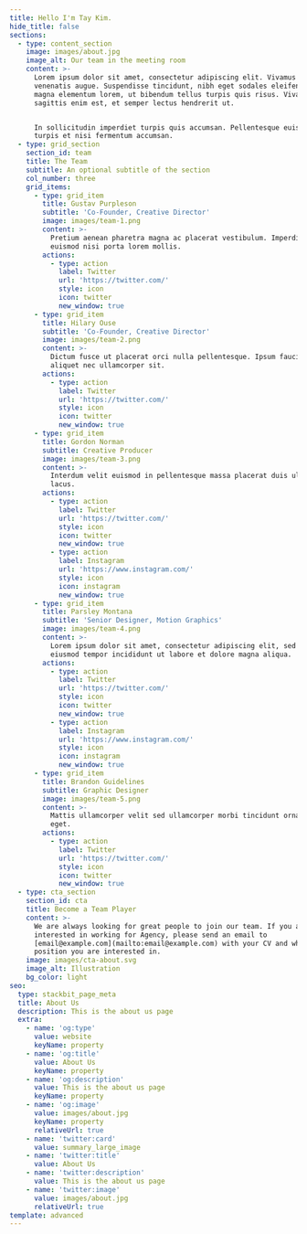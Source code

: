 ```yaml
---
title: Hello I'm Tay Kim.
hide_title: false
sections:
  - type: content_section
    image: images/about.jpg
    image_alt: Our team in the meeting room
    content: >-
      Lorem ipsum dolor sit amet, consectetur adipiscing elit. Vivamus vel
      venenatis augue. Suspendisse tincidunt, nibh eget sodales eleifend, lectus
      magna elementum lorem, ut bibendum tellus turpis quis risus. Vivamus
      sagittis enim est, et semper lectus hendrerit ut.


      In sollicitudin imperdiet turpis quis accumsan. Pellentesque euismod
      turpis et nisi fermentum accumsan.
  - type: grid_section
    section_id: team
    title: The Team
    subtitle: An optional subtitle of the section
    col_number: three
    grid_items:
      - type: grid_item
        title: Gustav Purpleson
        subtitle: 'Co-Founder, Creative Director'
        image: images/team-1.png
        content: >-
          Pretium aenean pharetra magna ac placerat vestibulum. Imperdiet sed
          euismod nisi porta lorem mollis.
        actions:
          - type: action
            label: Twitter
            url: 'https://twitter.com/'
            style: icon
            icon: twitter
            new_window: true
      - type: grid_item
        title: Hilary Ouse
        subtitle: 'Co-Founder, Creative Director'
        image: images/team-2.png
        content: >-
          Dictum fusce ut placerat orci nulla pellentesque. Ipsum faucibus vitae
          aliquet nec ullamcorper sit.
        actions:
          - type: action
            label: Twitter
            url: 'https://twitter.com/'
            style: icon
            icon: twitter
            new_window: true
      - type: grid_item
        title: Gordon Norman
        subtitle: Creative Producer
        image: images/team-3.png
        content: >-
          Interdum velit euismod in pellentesque massa placerat duis ultricies
          lacus.
        actions:
          - type: action
            label: Twitter
            url: 'https://twitter.com/'
            style: icon
            icon: twitter
            new_window: true
          - type: action
            label: Instagram
            url: 'https://www.instagram.com/'
            style: icon
            icon: instagram
            new_window: true
      - type: grid_item
        title: Parsley Montana
        subtitle: 'Senior Designer, Motion Graphics'
        image: images/team-4.png
        content: >-
          Lorem ipsum dolor sit amet, consectetur adipiscing elit, sed do
          eiusmod tempor incididunt ut labore et dolore magna aliqua.
        actions:
          - type: action
            label: Twitter
            url: 'https://twitter.com/'
            style: icon
            icon: twitter
            new_window: true
          - type: action
            label: Instagram
            url: 'https://www.instagram.com/'
            style: icon
            icon: instagram
            new_window: true
      - type: grid_item
        title: Brandon Guidelines
        subtitle: Graphic Designer
        image: images/team-5.png
        content: >-
          Mattis ullamcorper velit sed ullamcorper morbi tincidunt ornare massa
          eget.
        actions:
          - type: action
            label: Twitter
            url: 'https://twitter.com/'
            style: icon
            icon: twitter
            new_window: true
  - type: cta_section
    section_id: cta
    title: Become a Team Player
    content: >-
      We are always looking for great people to join our team. If you are
      interested in working for Agency, please send an email to
      [email@example.com](mailto:email@example.com) with your CV and which
      position you are interested in.
    image: images/cta-about.svg
    image_alt: Illustration
    bg_color: light
seo:
  type: stackbit_page_meta
  title: About Us
  description: This is the about us page
  extra:
    - name: 'og:type'
      value: website
      keyName: property
    - name: 'og:title'
      value: About Us
      keyName: property
    - name: 'og:description'
      value: This is the about us page
      keyName: property
    - name: 'og:image'
      value: images/about.jpg
      keyName: property
      relativeUrl: true
    - name: 'twitter:card'
      value: summary_large_image
    - name: 'twitter:title'
      value: About Us
    - name: 'twitter:description'
      value: This is the about us page
    - name: 'twitter:image'
      value: images/about.jpg
      relativeUrl: true
template: advanced
---
```

